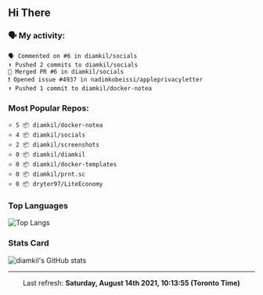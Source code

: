 ## Hi There

### 🗣 My activity:

```
🗣 Commented on #6 in diamkil/socials
⬆️ Pushed 2 commits to diamkil/socials
🎉 Merged PR #6 in diamkil/socials
❗️ Opened issue #4937 in nadimkobeissi/appleprivacyletter
⬆️ Pushed 1 commit to diamkil/docker-notea
```

### Most Popular Repos:

```
⭐️ 5 📦 diamkil/docker-notea
⭐️ 4 📦 diamkil/socials
⭐️ 2 📦 diamkil/screenshots
⭐️ 0 📦 diamkil/diamkil
⭐️ 0 📦 diamkil/docker-templates
⭐️ 0 📦 diamkil/prnt.sc
⭐️ 0 📦 dryter97/LiteEconomy
```

### Top Languages

![Top Langs](https://github-readme-stats.vercel.app/api/top-langs/?username=diamkil&layout=compact&langs_count=10)

### Stats Card

![diamkil's GitHub stats](https://github-readme-stats.vercel.app/api?username=diamkil&count_private=true&show_icons=true)

---

<p align="center">
  Last refresh: 
  <b>Saturday, August 14th 2021, 10:13:55 (Toronto Time)</b>
</p>
